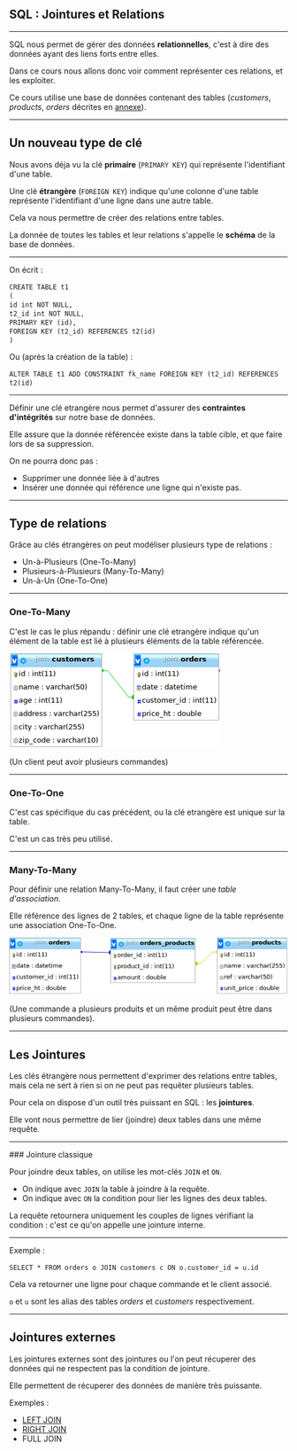 ## SQL : Jointures et Relations



---



SQL nous permet de gérer des données **relationnelles**, c'est à dire des données ayant des liens forts entre elles.

Dans ce cours nous allons donc voir comment représenter ces relations, et les exploiter.

Ce cours utilise une base de données contenant des tables (_customers_, _products_, _orders_ décrites en [annexe](resources/schema.sql)).



---



## Un nouveau type de clé

Nous avons déja vu la clé **primaire** (`PRIMARY KEY`) qui représente l'identifiant d'une table.

Une clé **étrangère** (`FOREIGN KEY`) indique qu'une colonne d'une table représente l'identifiant d'une ligne dans une autre table.

Cela va nous permettre de créer des relations entre tables.

La donnée de toutes les tables et leur relations s'appelle le **schéma** de la base de données.


***


On écrit :
```
CREATE TABLE t1
(
id int NOT NULL,
t2_id int NOT NULL,
PRIMARY KEY (id),
FOREIGN KEY (t2_id) REFERENCES t2(id)
)
```
Ou (après la création de la table) :
```
ALTER TABLE t1 ADD CONSTRAINT fk_name FOREIGN KEY (t2_id) REFERENCES t2(id)
```



***



Définir une clé etrangère nous permet d'assurer des **contraintes d'intégrités** sur notre base de données.

Elle assure que la donnée référencée existe dans la table cible, et que faire lors de sa suppression.

On ne pourra donc pas :
- Supprimer une donnée liée à d'autres
- Insérer une donnée qui référence une ligne qui n'existe pas.



---



## Type de relations

Grâce au clés étrangères on peut modéliser plusieurs type de relations :
- Un-à-Plusieurs (One-To-Many)
- Plusieurs-à-Plusieurs (Many-To-Many)
- Un-à-Un (One-To-One)



***


### One-To-Many

C'est le cas le plus répandu : définir une clé etrangère indique qu'un élément de la table est lié à plusieurs éléments de la table référencée.

![Many-To-One](img/Many-To-One.png)

(Un client peut avoir plusieurs commandes)


***


### One-To-One

C'est cas spécifique du cas précédent, ou la clé etrangère est unique sur la table.

C'est un cas très peu utilisé.


***


### Many-To-Many

Pour définir une relation Many-To-Many, il faut créer une _table d'association_.

Elle référence des lignes de 2 tables, et chaque ligne de la table représente une association One-To-One.

![Many-To-Many](img/Many-To-Many.png)

(Une commande a plusieurs produits et un même produit peut être dans plusieurs commandes).



---



## Les Jointures


Les clés étrangère nous permettent d'exprimer des relations entre tables, mais cela ne sert à rien si on ne peut pas requêter plusieurs tables.

Pour cela on dispose d'un outil très puissant en SQL : les **jointures**.

Elle vont nous permettre de lier (joindre) deux tables dans une même requête.


***


### Jointure classique

Pour joindre deux tables, on utilise les mot-clés `JOIN` et `ON`.

- On indique avec `JOIN` la table à joindre à la requête.
- On indique avec `ON` la condition pour lier les lignes des deux tables.

La requête retournera uniquement les couples de lignes vérifiant la condition :  c'est ce qu'on appelle une jointure interne.


***


Exemple :
```
SELECT * FROM orders o JOIN customers c ON o.customer_id = u.id
```

Cela va retourner une ligne pour chaque commande et le client associé.

`o` et `u` sont les alias des tables _orders_ et _customers_ respectivement.



***


## Jointures externes

Les jointures externes sont des jointures ou l'on peut récuperer des données qui ne respectent pas la condition de jointure.

Elle permettent de récuperer des données de manière très puissante.

Exemples :
- [LEFT JOIN](https://sql.sh/cours/jointures/left-join)
- [RIGHT JOIN](https://sql.sh/cours/jointures/right-join)
- FULL JOIN
